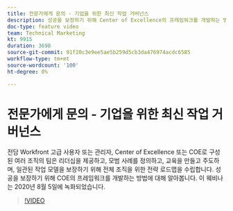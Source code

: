 ```yaml
---
title: 전문가에게 문의 - 기업을 위한 최신 작업 거버넌스
description: 성공을 보장하기 위해 Center of Excellence의 프레임워크를 개발하는 방법에 대해 알아봅니다. 이 웨비나는 2020년 8월 5일에 녹화되었습니다.
doc-type: feature video
team: Technical Marketing
kt: 9915
duration: 3698
source-git-commit: 91f20c3e9ee5ae5b259d5cb3da476974acdc6585
workflow-type: tm+mt
source-wordcount: '100'
ht-degree: 0%

---
```


# 전문가에게 문의 - 기업을 위한 최신 작업 거버넌스

전담 Workfront 고급 사용자 또는 관리자, Center of Excellence 또는 COE로 구성된 여러 조직의 팀은 리더십을 제공하고, 모범 사례를 정의하고, 교육을 만들고 주도하며, 일관된 작업 모델을 보장하기 위해 전체 조직을 위한 전략 로드맵을 수립합니다. 성공을 보장하기 위해 COE의 프레임워크를 개발하는 방법에 대해 알아봅니다. 이 웨비나는 2020년 8월 5일에 녹화되었습니다.

>[!VIDEO](https://video.tv.adobe.com/v/341121/?quality=12)
